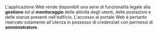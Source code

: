 L'applicazione Web rende disponibili una serie di funzionalità legate alla **gestione** ed al **monitoraggio** delle attività degli utenti, delle postazioni e delle stanze presenti nell'edificio. L'accesso al portale Web è pertanto riservato solamente all'utenza in possesso di credenziali con permessi di **amministratore**.
